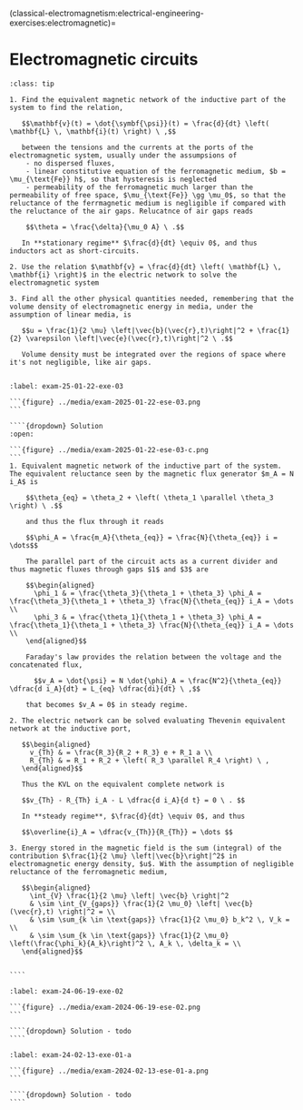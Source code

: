 (classical-electromagnetism:electrical-engineering-exercises:electromagnetic)=
# Electromagnetic circuits

```{admonition} Guidlines for solution
:class: tip

1. Find the equivalent magnetic network of the inductive part of the system to find the relation,

   $$\mathbf{v}(t) = \dot{\symbf{\psi}}(t) = \frac{d}{dt} \left( \mathbf{L} \, \mathbf{i}(t) \right) \ ,$$

   between the tensions and the currents at the ports of the electromagnetic system, usually under the assumpsions of
    - no dispersed fluxes,
    - linear constitutive equation of the ferromagnetic medium, $b = \mu_{\text{Fe}} h$, so that hysteresis is neglected
    - permeability of the ferromagnetic much larger than the permeability of free space, $\mu_{\text{Fe}} \gg \mu_0$, so that the reluctance of the ferrmagnetic medium is negligible if compared with the reluctance of the air gaps. Relucatnce of air gaps reads

    $$\theta = \frac{\delta}{\mu_0 A} \ .$$

   In **stationary regime** $\frac{d}{dt} \equiv 0$, and thus inductors act as short-circuits.

2. Use the relation $\mathbf{v} = \frac{d}{dt} \left( \mathbf{L} \, \mathbf{i} \right)$ in the electric network to solve the electromagnetic system

3. Find all the other physical quantities needed, remembering that the volume density of electromagnetic energy in media, under the assumption of linear media, is

   $$u = \frac{1}{2 \mu} \left|\vec{b}(\vec{r},t)\right|^2 + \frac{1}{2} \varepsilon \left|\vec{e}(\vec{r},t)\right|^2 \ .$$

   Volume density must be integrated over the regions of space where it's not negligible, like air gaps.


```


`````{exercise} Exam 2025-01-22, Exercise 3.
:label: exam-25-01-22-exe-03

```{figure} ../media/exam-2025-01-22-ese-03.png
```

````{dropdown} Solution
:open:

```{figure} ../media/exam-2025-01-22-ese-03-c.png
```
1. Equivalent magnetic network of the inductive part of the system. The equivalent reluctance seen by the magnetic flux generator $m_A = N i_A$ is 

    $$\theta_{eq} = \theta_2 + \left( \theta_1 \parallel \theta_3 \right) \ .$$

    and thus the flux through it reads

    $$\phi_A = \frac{m_A}{\theta_{eq}} = \frac{N}{\theta_{eq}} i = \dots$$

    The parallel part of the circuit acts as a current divider and thus magnetic fluxes through gaps $1$ and $3$ are

    $$\begin{aligned}
      \phi_1 & = \frac{\theta_3}{\theta_1 + \theta_3} \phi_A = \frac{\theta_3}{\theta_1 + \theta_3} \frac{N}{\theta_{eq}} i_A = \dots \\
      \phi_3 & = \frac{\theta_1}{\theta_1 + \theta_3} \phi_A = \frac{\theta_1}{\theta_1 + \theta_3} \frac{N}{\theta_{eq}} i_A = \dots \\
    \end{aligned}$$

    Faraday's law provides the relation between the voltage and the concatenated flux,

      $$v_A = \dot{\psi} = N \dot{\phi}_A = \frac{N^2}{\theta_{eq}} \dfrac{d i_A}{dt} = L_{eq} \dfrac{di}{dt} \ ,$$

    that becomes $v_A = 0$ in steady regime.

2. The electric network can be solved evaluating Thevenin equivalent network at the inductive port,

   $$\begin{aligned}
     v_{Th} & = \frac{R_3}{R_2 + R_3} e + R_1 a \\
     R_{Th} & = R_1 + R_2 + \left( R_3 \parallel R_4 \right) \ ,
   \end{aligned}$$

   Thus the KVL on the equivalent complete network is

   $$v_{Th} - R_{Th} i_A - L \dfrac{d i_A}{d t} = 0 \ . $$

   In **steady regime**, $\frac{d}{dt} \equiv 0$, and thus

   $$\overline{i}_A = \dfrac{v_{Th}}{R_{Th}} = \dots $$

3. Energy stored in the magnetic field is the sum (integral) of the contribution $\frac{1}{2 \mu} \left|\vec{b}\right|^2$ in electromagnetic energy density, $u$. With the assumption of negligible reluctance of the ferromagnetic medium, 

   $$\begin{aligned}
     \int_{V} \frac{1}{2 \mu} \left| \vec{b} \right|^2 
     & \sim \int_{V_{gaps}} \frac{1}{2 \mu_0} \left| \vec{b}(\vec{r},t) \right|^2 = \\
     & \sim \sum_{k \in \text{gaps}} \frac{1}{2 \mu_0} b_k^2 \, V_k = \\
     & \sim \sum_{k \in \text{gaps}} \frac{1}{2 \mu_0} \left(\frac{\phi_k}{A_k}\right)^2 \, A_k \, \delta_k = \\
   \end{aligned}$$


````

`````

`````{exercise} Exam 2024-06-19, Exercise 2.
:label: exam-24-06-19-exe-02

```{figure} ../media/exam-2024-06-19-ese-02.png
```

````{dropdown} Solution - todo
````

`````


`````{exercise} Exam 2024-02-13, Exercise 1a.
:label: exam-24-02-13-exe-01-a

```{figure} ../media/exam-2024-02-13-ese-01-a.png
```

````{dropdown} Solution - todo
````

`````



